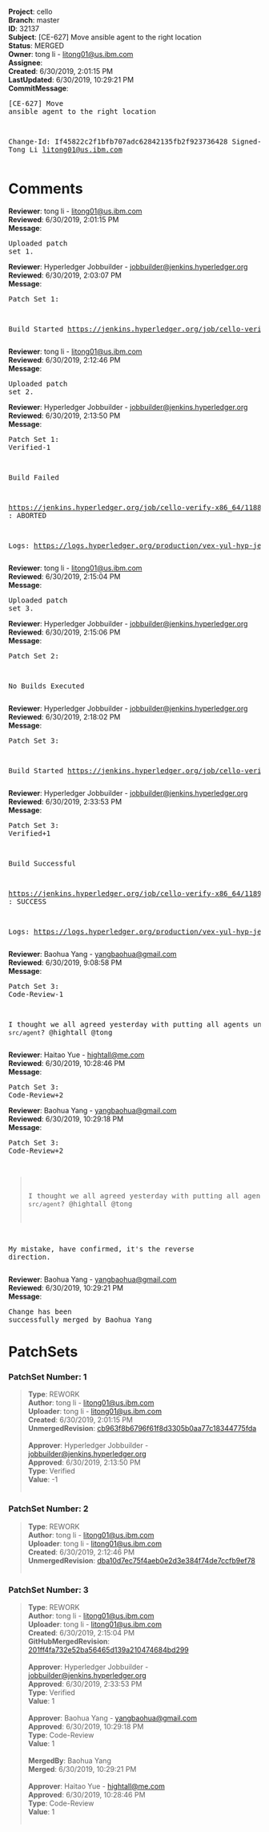 <strong>Project</strong>: cello<br><strong>Branch</strong>: master<br><strong>ID</strong>: 32137<br><strong>Subject</strong>: [CE-627] Move ansible agent to the right location<br><strong>Status</strong>: MERGED<br><strong>Owner</strong>: tong  li - litong01@us.ibm.com<br><strong>Assignee</strong>:<br><strong>Created</strong>: 6/30/2019, 2:01:15 PM<br><strong>LastUpdated</strong>: 6/30/2019, 10:29:21 PM<br><strong>CommitMessage</strong>:<br><pre>[CE-627] Move ansible agent to the right location

Change-Id: If45822c2f1bfb707adc62842135fb2f923736428
Signed-off-by: Tong Li <litong01@us.ibm.com>
</pre><h1>Comments</h1><strong>Reviewer</strong>: tong  li - litong01@us.ibm.com<br><strong>Reviewed</strong>: 6/30/2019, 2:01:15 PM<br><strong>Message</strong>: <pre>Uploaded patch set 1.</pre><strong>Reviewer</strong>: Hyperledger Jobbuilder - jobbuilder@jenkins.hyperledger.org<br><strong>Reviewed</strong>: 6/30/2019, 2:03:07 PM<br><strong>Message</strong>: <pre>Patch Set 1:

Build Started https://jenkins.hyperledger.org/job/cello-verify-x86_64/1188/</pre><strong>Reviewer</strong>: tong  li - litong01@us.ibm.com<br><strong>Reviewed</strong>: 6/30/2019, 2:12:46 PM<br><strong>Message</strong>: <pre>Uploaded patch set 2.</pre><strong>Reviewer</strong>: Hyperledger Jobbuilder - jobbuilder@jenkins.hyperledger.org<br><strong>Reviewed</strong>: 6/30/2019, 2:13:50 PM<br><strong>Message</strong>: <pre>Patch Set 1: Verified-1

Build Failed 

https://jenkins.hyperledger.org/job/cello-verify-x86_64/1188/ : ABORTED

Logs: https://logs.hyperledger.org/production/vex-yul-hyp-jenkins-3/cello-verify-x86_64/1188</pre><strong>Reviewer</strong>: tong  li - litong01@us.ibm.com<br><strong>Reviewed</strong>: 6/30/2019, 2:15:04 PM<br><strong>Message</strong>: <pre>Uploaded patch set 3.</pre><strong>Reviewer</strong>: Hyperledger Jobbuilder - jobbuilder@jenkins.hyperledger.org<br><strong>Reviewed</strong>: 6/30/2019, 2:15:06 PM<br><strong>Message</strong>: <pre>Patch Set 2:

No Builds Executed</pre><strong>Reviewer</strong>: Hyperledger Jobbuilder - jobbuilder@jenkins.hyperledger.org<br><strong>Reviewed</strong>: 6/30/2019, 2:18:02 PM<br><strong>Message</strong>: <pre>Patch Set 3:

Build Started https://jenkins.hyperledger.org/job/cello-verify-x86_64/1189/</pre><strong>Reviewer</strong>: Hyperledger Jobbuilder - jobbuilder@jenkins.hyperledger.org<br><strong>Reviewed</strong>: 6/30/2019, 2:33:53 PM<br><strong>Message</strong>: <pre>Patch Set 3: Verified+1

Build Successful 

https://jenkins.hyperledger.org/job/cello-verify-x86_64/1189/ : SUCCESS

Logs: https://logs.hyperledger.org/production/vex-yul-hyp-jenkins-3/cello-verify-x86_64/1189</pre><strong>Reviewer</strong>: Baohua Yang - yangbaohua@gmail.com<br><strong>Reviewed</strong>: 6/30/2019, 9:08:58 PM<br><strong>Message</strong>: <pre>Patch Set 3: Code-Review-1

I thought we all agreed yesterday with putting all agents under `src/agent`?
@hightall @tong</pre><strong>Reviewer</strong>: Haitao Yue - hightall@me.com<br><strong>Reviewed</strong>: 6/30/2019, 10:28:46 PM<br><strong>Message</strong>: <pre>Patch Set 3: Code-Review+2</pre><strong>Reviewer</strong>: Baohua Yang - yangbaohua@gmail.com<br><strong>Reviewed</strong>: 6/30/2019, 10:29:18 PM<br><strong>Message</strong>: <pre>Patch Set 3: Code-Review+2

> I thought we all agreed yesterday with putting all agents under
 > `src/agent`?
 > @hightall @tong

My mistake, have confirmed, it's the reverse direction.</pre><strong>Reviewer</strong>: Baohua Yang - yangbaohua@gmail.com<br><strong>Reviewed</strong>: 6/30/2019, 10:29:21 PM<br><strong>Message</strong>: <pre>Change has been successfully merged by Baohua Yang</pre><h1>PatchSets</h1><h3>PatchSet Number: 1</h3><blockquote><strong>Type</strong>: REWORK<br><strong>Author</strong>: tong  li - litong01@us.ibm.com<br><strong>Uploader</strong>: tong  li - litong01@us.ibm.com<br><strong>Created</strong>: 6/30/2019, 2:01:15 PM<br><strong>UnmergedRevision</strong>: [cb963f8b6796f61f8d3305b0aa77c18344775fda](https://github.com/hyperledger-gerrit-archive/cello/commit/cb963f8b6796f61f8d3305b0aa77c18344775fda)<br><br><strong>Approver</strong>: Hyperledger Jobbuilder - jobbuilder@jenkins.hyperledger.org<br><strong>Approved</strong>: 6/30/2019, 2:13:50 PM<br><strong>Type</strong>: Verified<br><strong>Value</strong>: -1<br><br></blockquote><h3>PatchSet Number: 2</h3><blockquote><strong>Type</strong>: REWORK<br><strong>Author</strong>: tong  li - litong01@us.ibm.com<br><strong>Uploader</strong>: tong  li - litong01@us.ibm.com<br><strong>Created</strong>: 6/30/2019, 2:12:46 PM<br><strong>UnmergedRevision</strong>: [dba10d7ec75f4aeb0e2d3e384f74de7ccfb9ef78](https://github.com/hyperledger-gerrit-archive/cello/commit/dba10d7ec75f4aeb0e2d3e384f74de7ccfb9ef78)<br><br></blockquote><h3>PatchSet Number: 3</h3><blockquote><strong>Type</strong>: REWORK<br><strong>Author</strong>: tong  li - litong01@us.ibm.com<br><strong>Uploader</strong>: tong  li - litong01@us.ibm.com<br><strong>Created</strong>: 6/30/2019, 2:15:04 PM<br><strong>GitHubMergedRevision</strong>: [201ff4fa732e52ba56465d139a210474684bd299](https://github.com/hyperledger-gerrit-archive/cello/commit/201ff4fa732e52ba56465d139a210474684bd299)<br><br><strong>Approver</strong>: Hyperledger Jobbuilder - jobbuilder@jenkins.hyperledger.org<br><strong>Approved</strong>: 6/30/2019, 2:33:53 PM<br><strong>Type</strong>: Verified<br><strong>Value</strong>: 1<br><br><strong>Approver</strong>: Baohua Yang - yangbaohua@gmail.com<br><strong>Approved</strong>: 6/30/2019, 10:29:18 PM<br><strong>Type</strong>: Code-Review<br><strong>Value</strong>: 1<br><br><strong>MergedBy</strong>: Baohua Yang<br><strong>Merged</strong>: 6/30/2019, 10:29:21 PM<br><br><strong>Approver</strong>: Haitao Yue - hightall@me.com<br><strong>Approved</strong>: 6/30/2019, 10:28:46 PM<br><strong>Type</strong>: Code-Review<br><strong>Value</strong>: 1<br><br></blockquote>